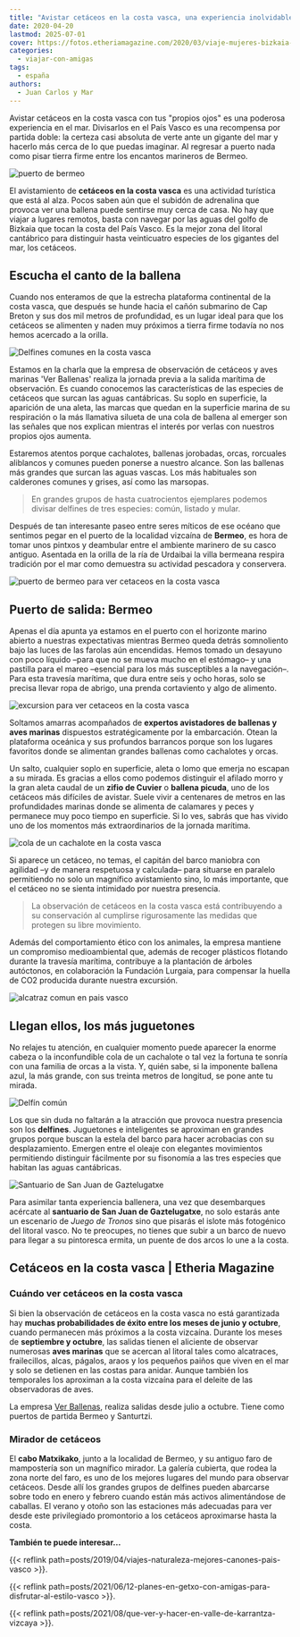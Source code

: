 ```yaml
---
title: "Avistar cetáceos en la costa vasca, una experiencia inolvidable"
date: 2020-04-20
lastmod: 2025-07-01
cover: https://fotos.etheriamagazine.com/2020/03/viaje-mujeres-bizkaia-ver-delfines.jpg
categories: 
  - viajar-con-amigas
tags: 
  - españa
authors: 
  - Juan Carlos y Mar
---
```


Avistar cetáceos en la costa vasca con tus "propios ojos" es una poderosa experiencia en 
el mar. Divisarlos en el País Vasco es una recompensa por partida doble: la certeza casi 
absoluta de verte ante un gigante del mar y hacerlo más cerca de lo que puedas imaginar. 
Al regresar a puerto nada como pisar tierra firme entre los encantos marineros de 
Bermeo. 

![puerto de bermeo](https://fotos.etheriamagazine.com/2020/03/viaje-vizcaya-puerto-cetaceos.jpg "Puerto de Bermeo.")

<!-- LEGACY_UPDATED: Actualizado 7/2025 -->

El avistamiento de **cetáceos en la costa vasca** es una actividad turística que está al 
alza. Pocos saben aún que el subidón de adrenalina que provoca ver una ballena puede 
sentirse muy cerca de casa. No hay que viajar a lugares remotos, basta con navegar por 
las aguas del golfo de Bizkaia que tocan la costa del País Vasco. Es la mejor zona del 
litoral cantábrico para distinguir hasta veinticuatro especies de los gigantes del mar, 
los cetáceos. 

## Escucha el canto de la ballena

Cuando nos enteramos de que la estrecha plataforma continental de la costa vasca, que 
después se hunde hacia el cañón submarino de Cap Breton y sus dos mil metros de 
profundidad, es un lugar ideal para que los cetáceos se alimenten y naden muy próximos a 
tierra firme todavía no nos hemos acercado a la orilla. 

![Delfines comunes en la costa vasca](https://fotos.etheriamagazine.com/2020/03/viaje-mujeres-bizkaia-ver-delfines.jpg "Delfines comunes (Delphinus delphis).")

Estamos en la charla que la empresa de observación de cetáceos y aves marinas 'Ver 
Ballenas' realiza la jornada previa a la salida marítima de observación. Es cuando 
conocemos las características de las especies de cetáceos que surcan las aguas 
cantábricas. Su soplo en superficie, la aparición de una aleta, las marcas que quedan en 
la superficie marina de su respiración o la más llamativa silueta de una cola de ballena 
al emerger son las señales que nos explican mientras el interés por verlas con nuestros 
propios ojos aumenta. 

Estaremos atentos porque cachalotes, ballenas jorobadas, orcas, rorcuales aliblancos y 
comunes pueden ponerse a nuestro alcance. Son las ballenas más grandes que surcan las 
aguas vascas. Los más habituales son calderones comunes y grises, así como las marsopas. 

> En grandes grupos de hasta cuatrocientos ejemplares podemos divisar delfines de tres 
> especies: común, listado y mular. 

Después de tan interesante paseo entre seres míticos de ese océano que sentimos pegar en 
el puerto de la localidad vizcaína de **Bermeo**, es hora de tomar unos pintxos y 
deambular entre el ambiente marinero de su casco antiguo. Asentada en la orilla de la 
ría de Urdaibai la villa bermeana respira tradición por el mar como demuestra su 
actividad pescadora y conservera. 

![puerto de bermeo para ver cetaceos en la costa vasca](https://fotos.etheriamagazine.com/2020/03/viaje-bizkaia-ver-ballenas.jpg "Encantador puerto de Bermeo.")

## Puerto de salida: Bermeo

Apenas el día apunta ya estamos en el puerto con el horizonte marino abierto a nuestras 
expectativas mientras Bermeo queda detrás somnoliento bajo las luces de las farolas aún 
encendidas. Hemos tomado un desayuno con poco líquido –para que no se mueva mucho en el 
estómago– y una pastilla para el mareo –esencial para los más susceptibles a la 
navegación–. Para esta travesía marítima, que dura entre seis y ocho horas, solo se 
precisa llevar ropa de abrigo, una prenda cortaviento y algo de alimento. 

![excursion para ver cetaceos en la costa vasca](https://fotos.etheriamagazine.com/2020/03/pais-vasco-ver-ballenas-vizcaya.jpg "Explicaciones de 'Ver Ballenas' a bordo del barco antes de observar a los cetáceos.")

Soltamos amarras acompañados de **expertos avistadores de ballenas y aves marinas** 
dispuestos estratégicamente por la embarcación. Otean la plataforma oceánica y sus 
profundos barrancos porque son los lugares favoritos donde se alimentan grandes ballenas 
como cachalotes y orcas. 

Un salto, cualquier soplo en superficie, aleta o lomo que emerja no escapan a su mirada. 
Es gracias a ellos como podemos distinguir el afilado morro y la gran aleta caudal de un 
**zifio de Cuvier** o **ballena picuda**, uno de los cetáceos más difíciles de avistar. 
Suele vivir a centenares de metros en las profundidades marinas donde se alimenta de 
calamares y peces y permanece muy poco tiempo en superficie. Si lo ves, sabrás que has 
vivido uno de los momentos más extraordinarios de la jornada marítima. 

![cola de un cachalote en la costa vasca](https://fotos.etheriamagazine.com/2020/03/pais-vasco-ver-cetaceos-vizcaya.jpg "Cola de un cachalote (Physeter macrocephalus).")

Si aparece un cetáceo, no temas, el capitán del barco maniobra con agilidad –y de manera 
respetuosa y calculada– para situarse en paralelo permitiendo no solo un magnífico 
avistamiento sino, lo más importante, que el cetáceo no se sienta intimidado por nuestra 
presencia. 

> La observación de cetáceos en la costa vasca está contribuyendo a su conservación al 
> cumplirse rigurosamente las medidas que protegen su libre movimiento. 

Además del comportamiento ético con los animales, la empresa mantiene un compromiso 
medioambiental que, además de recoger plásticos flotando durante la travesía marítima, 
contribuye a la plantación de árboles autóctonos, en colaboración la Fundación Lurgaia, 
para compensar la huella de CO2 producida durante nuestra excursión. 

![alcatraz comun en pais vasco](https://fotos.etheriamagazine.com/2020/03/pais-vasco-ver-cetaceos-vizcaya-aves.jpg "Alcatraz común o Atlántico (Morus bassanus).")

## Llegan ellos, los más juguetones

No relajes tu atención, en cualquier momento puede aparecer la enorme cabeza o la 
inconfundible cola de un cachalote o tal vez la fortuna te sonría con una familia de 
orcas a la vista. Y, quién sabe, si la imponente ballena azul, la más grande, con sus 
treinta metros de longitud, se pone ante tu mirada. 

![Delfín común](https://fotos.etheriamagazine.com/2020/03/viaje-euskadi-cetaceos.jpg "Delfín común (Delphinus delphis).")

Los que sin duda no faltarán a la atracción que provoca nuestra presencia son los 
**delfines**. Juguetones e inteligentes se aproximan en grandes grupos porque buscan la 
estela del barco para hacer acrobacias con su desplazamiento. Emergen entre el oleaje 
con elegantes movimientos permitiendo distinguir fácilmente por su fisonomía a las tres 
especies que habitan las aguas cantábricas. 

![Santuario de San Juan de Gaztelugatxe](https://fotos.etheriamagazine.com/2020/03/viaje-pais-vasco-cetaceos.jpg "Santuario de San Juan de Gaztelugatxe.")

Para asimilar tanta experiencia ballenera, una vez que desembarques acércate al 
**santuario de San Juan de Gaztelugatxe**, no solo estarás ante un escenario de _Juego 
de Tronos_ sino que pisarás el islote más fotogénico del litoral vasco. No te preocupes, 
no tienes que subir a un barco de nuevo para llegar a su pintoresca ermita, un puente de 
dos arcos lo une a la costa. 

## Cetáceos en la costa vasca | Etheria Magazine

### Cuándo ver cetáceos en la costa vasca

Si bien la observación de cetáceos en la costa vasca no está garantizada hay **muchas 
probabilidades de éxito entre los meses de junio y octubre**, cuando permanecen más 
próximos a la costa vizcaína. Durante los meses de **septiembre y octubre**, las salidas 
tienen el aliciente de observar numerosas **aves marinas** que se acercan al litoral 
tales como alcatraces, frailecillos, alcas, págalos, araos y los pequeños paiños que 
viven en el mar y solo se detienen en las costas para anidar. Aunque también los 
temporales los aproximan a la costa vizcaína para el deleite de las observadoras de 
aves. 

La empresa [Ver Ballenas](http://verballenas.com/), realiza salidas desde julio a 
octubre. Tiene como puertos de partida Bermeo y Santurtzi. 

### Mirador de cetáceos

El **cabo Matxikako**, junto a la localidad de Bermeo, y su antiguo faro de mampostería 
son un magnífico mirador. La galería cubierta, que rodea la zona norte del faro, es uno 
de los mejores lugares del mundo para observar cetáceos. Desde allí los grandes grupos 
de delfines pueden abarcarse sobre todo en enero y febrero cuando están más activos 
alimentándose de caballas. El verano y otoño son las estaciones más adecuadas para ver 
desde este privilegiado promontorio a los cetáceos aproximarse hasta la costa. 

**También te puede interesar...** 

{{< reflink path=posts/2019/04/viajes-naturaleza-mejores-canones-pais-vasco >}}. 

{{< reflink 
path=posts/2021/06/12-planes-en-getxo-con-amigas-para-disfrutar-al-estilo-vasco >}}. 

{{< reflink path=posts/2021/08/que-ver-y-hacer-en-valle-de-karrantza-vizcaya >}}.
